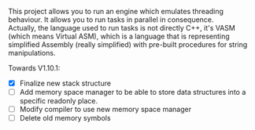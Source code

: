 This project allows you to run an engine which emulates threading behaviour. It allows you to run tasks in parallel in consequence.  
Actually, the language used to run tasks is not directly C++, it's VASM (which means Virtual ASM), which is a language that is representing
simplified Assembly (really simplified) with pre-built procedures for string manipulations.

Towards V1.10.1:
- [x] Finalize new stack structure
- [ ] Add memory space manager to be able to store data structures into a specific readonly place.
- [ ] Modify compiler to use new memory space manager
- [ ] Delete old memory symbols